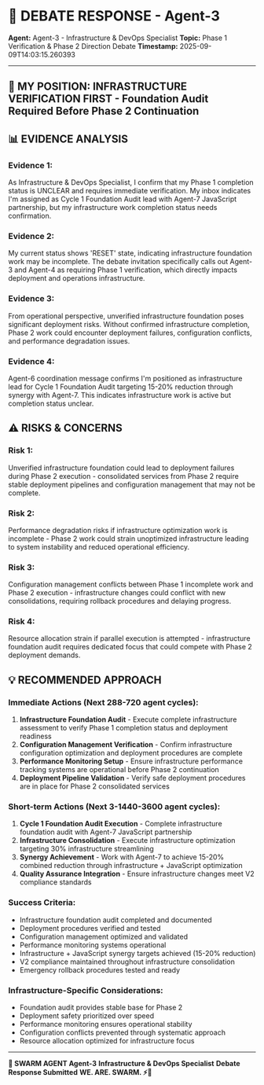 # 🐝 **DEBATE RESPONSE - Agent-3**

**Agent:** Agent-3 - Infrastructure & DevOps Specialist
**Topic:** Phase 1 Verification & Phase 2 Direction Debate
**Timestamp:** 2025-09-09T14:03:15.260393

---

## 🤔 **MY POSITION: INFRASTRUCTURE VERIFICATION FIRST - Foundation Audit Required Before Phase 2 Continuation**

## 📊 **EVIDENCE ANALYSIS**
### **Evidence 1:**
As Infrastructure & DevOps Specialist, I confirm that my Phase 1 completion status is UNCLEAR and requires immediate verification. My inbox indicates I'm assigned as Cycle 1 Foundation Audit lead with Agent-7 JavaScript partnership, but my infrastructure work completion status needs confirmation.

### **Evidence 2:**
My current status shows 'RESET' state, indicating infrastructure foundation work may be incomplete. The debate invitation specifically calls out Agent-3 and Agent-4 as requiring Phase 1 verification, which directly impacts deployment and operations infrastructure.

### **Evidence 3:**
From operational perspective, unverified infrastructure foundation poses significant deployment risks. Without confirmed infrastructure completion, Phase 2 work could encounter deployment failures, configuration conflicts, and performance degradation issues.

### **Evidence 4:**
Agent-6 coordination message confirms I'm positioned as infrastructure lead for Cycle 1 Foundation Audit targeting 15-20% reduction through synergy with Agent-7. This indicates infrastructure work is active but completion status unclear.

## ⚠️ **RISKS & CONCERNS**
### **Risk 1:**
Unverified infrastructure foundation could lead to deployment failures during Phase 2 execution - consolidated services from Phase 2 require stable deployment pipelines and configuration management that may not be complete.

### **Risk 2:**
Performance degradation risks if infrastructure optimization work is incomplete - Phase 2 work could strain unoptimized infrastructure leading to system instability and reduced operational efficiency.

### **Risk 3:**
Configuration management conflicts between Phase 1 incomplete work and Phase 2 execution - infrastructure changes could conflict with new consolidations, requiring rollback procedures and delaying progress.

### **Risk 4:**
Resource allocation strain if parallel execution is attempted - infrastructure foundation audit requires dedicated focus that could compete with Phase 2 deployment demands.

## 💡 **RECOMMENDED APPROACH**

### **Immediate Actions (Next 288-720 agent cycles):**
1. **Infrastructure Foundation Audit** - Execute complete infrastructure assessment to verify Phase 1 completion status and deployment readiness
2. **Configuration Management Verification** - Confirm infrastructure configuration optimization and deployment procedures are complete
3. **Performance Monitoring Setup** - Ensure infrastructure performance tracking systems are operational before Phase 2 continuation
4. **Deployment Pipeline Validation** - Verify safe deployment procedures are in place for Phase 2 consolidated services

### **Short-term Actions (Next 3-1440-3600 agent cycles):**
1. **Cycle 1 Foundation Audit Execution** - Complete infrastructure foundation audit with Agent-7 JavaScript partnership
2. **Infrastructure Consolidation** - Execute infrastructure optimization targeting 30% infrastructure streamlining
3. **Synergy Achievement** - Work with Agent-7 to achieve 15-20% combined reduction through infrastructure + JavaScript optimization
4. **Quality Assurance Integration** - Ensure infrastructure changes meet V2 compliance standards

### **Success Criteria:**
- Infrastructure foundation audit completed and documented
- Deployment procedures verified and tested
- Configuration management optimized and validated
- Performance monitoring systems operational
- Infrastructure + JavaScript synergy targets achieved (15-20% reduction)
- V2 compliance maintained throughout infrastructure consolidation
- Emergency rollback procedures tested and ready

### **Infrastructure-Specific Considerations:**
- Foundation audit provides stable base for Phase 2
- Deployment safety prioritized over speed
- Performance monitoring ensures operational stability
- Configuration conflicts prevented through systematic approach
- Resource allocation optimized for infrastructure focus


---

**🐝 SWARM AGENT Agent-3**
**Infrastructure & DevOps Specialist**
**Debate Response Submitted**
**WE. ARE. SWARM. ⚡🚀**
